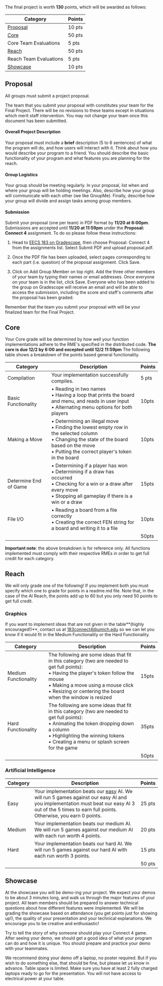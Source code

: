 The final project is worth **130** points, which will be awarded as follows:

| Category | Points |
|-------------------|----------|
| [Proposal](Grading#proposal) | 10 pts |
| [Core](Grading#core) | 50 pts |
| Core Team Evaluations | 5 pts |
| [Reach](Grading#reach) | 50 pts |
| Reach Team Evaluations | 5 pts |
| [Showcase](Grading#showcase) | 10 pts |

## Proposal

All groups must submit a project proposal.

The team that you submit your proposal with constitutes your team for the Final Project. There will be no revisions to these teams except in situations which merit staff intervention. You may not change your team once this document has been submitted.

#### Overall Project Description
Your proposal must include a **brief** description (5 to 6 sentences) of what the program will do, and how users will interact with it. Think about how you would describe your program to a friend. You should describe the basic functionality of your program and what features you are planning for the reach.

#### Group Logistics
Your group should be meeting regularly. In your proposal, list when and where your group will be holding meetings. Also, describe how your group will communicate with each other (we like GroupMe). Finally, describe how your group will divide and assign tasks among group members.

#### Submission
Submit your proposal (one per team) in PDF format by **11/20 at 6:00pm**. Submissions are accepted until **11/20 at 11:59pm** under the **Proposal: Connect 4** assignment. To do so please follow these instructions:

1. Head to [EECS 183 on Gradescope](https://gradescope.com/courses/2688), then choose Proposal: Connect 4 from the assignments list. Select Submit PDF and upload proposal.pdf.

2. Once the PDF file has been uploaded, select pages corresponding to each part (i.e. question) of the proposal assignment. Click Save.

3. Click on Add Group Member on top right. Add the three other members of your team by typing their names or email addresses. Once everyone on your team is in the list, click Save. Everyone who has been added to the group on Gradescope will receive an email and will be able to access the submission, including the score and staff's comments after the proposal has been graded.

Remember that the team you submit your proposal with will be your finalized team for the Final Project.

## Core

Your Core grade will be determined by how well your function implementations adhere to the RME's specified in the distributed code. **The core is due 12/2 by 6:00 and excepted until 12/2 11:59pm** The following table shows a breakdown of the points based general functionality. 

| Category | Description | Points |
|----------------|---------------------------------------|----------|
| Compilation | Your implementation successfully compiles. | 5 pts |
| Basic Functionality | • Reading in two names<br/>• Having a loop that prints the board and menu, and reads in user input<br/>• Alternating menu options for both players | 10pts |
| Making a Move | • Determining an illegal move<br/>• Finding the lowest empty row in the selected column<br/>• Changing the state of the board based on the move<br/>• Putting the correct player's token in the board | 10pts |
| Determine End of Game| • Determining if a player has won<br/>• Determining if a draw has occurred<br/>• Checking for a win or a draw after every move<br/>• Stopping all gameplay if there is a win or a draw | 15pts |
| File I/O | • Reading a board from a file correctly<br/>• Creating the correct FEN string for a board and writing it to a file | 10pts |
| | | 50pts |

**Important note**: the above breakdown is for reference only. All functions implemented must comply with their respective RMEs in order to get full credit for each category. 

## Reach

We will only grade one of the following! If you implement both you must specify which one to grade for points in a readme.md file. Note that, in the case of the AI Reach, the points add up to 60 but you only need 50 points to get full credit.

### Graphics

If you want to implement ideas that are not given in the table**(highly encouraged!)**, contact us at 183connect4@umich.edu so we can let you know if it would fit in the Medium Functionality or the Hard Functionality.

| Category | Description | Points |
|----------------|---------------------------------------|----------|
| Medium Functionality | The following are some ideas that fit in this category (two are needed to get full points):<br/>• Having the player's token follow the mouse<br/>• Making a move using a mouse click<br/>• Resizing or centering the board when the window is resized | 15pts |
| Hard Functionality | The following are some ideas that fit in this category (two are needed to get full points):<br/>• Animating the token dropping down a column<br/>• Highlighting the winning tokens<br/>• Creating a menu or splash screen for the game | 35pts |
| | | 50pts |

### Artificial Intelligence

| Category | Description | Points |
|----------------|---------------------------------------|----------|
| Easy | Your implementation beats our [easy](Reach#Easy_AI) AI. We will run 5 games against our easy AI and you implementation must beat our easy AI 3 out of the 5 times to earn full points. Otherwise, you earn 0 points. | 25 pts |
| Medium | Your implementation beats our medium AI. We will run 5 games against our medium AI with each run worth 4 points. | 20 pts |
| Hard | Your implementation beats our hard AI. We will run 5 games against our hard AI with each run worth 3 points. | 15 pts |
| | | 50 pts |

## Showcase

At the showcase you will be demo-ing your project. We expect your demos to be about 3 minutes long, and walk us through the major features of your project. All team members should be prepared to answer technical questions about how different features were implemented. We will be grading the showcase based on attendance (you get points just for showing up!), the quality of your presentation and your technical explanations. We encourage you to be creative and enthusiastic!
 
Try to tell the story of why someone should play your Connect 4 game.  After seeing your demo, we should get a good idea of what your program can do and how it is unique. You should prepare and practice your demo with your teammates.
 
We recommend doing your demo off a laptop, no poster required. But if you wish to do something else, that should be fine, but please let us know in advance. Table space is limited. Make sure you have at least 2 fully charged laptops ready to go for the presentation. You will not have access to electrical power at your table.